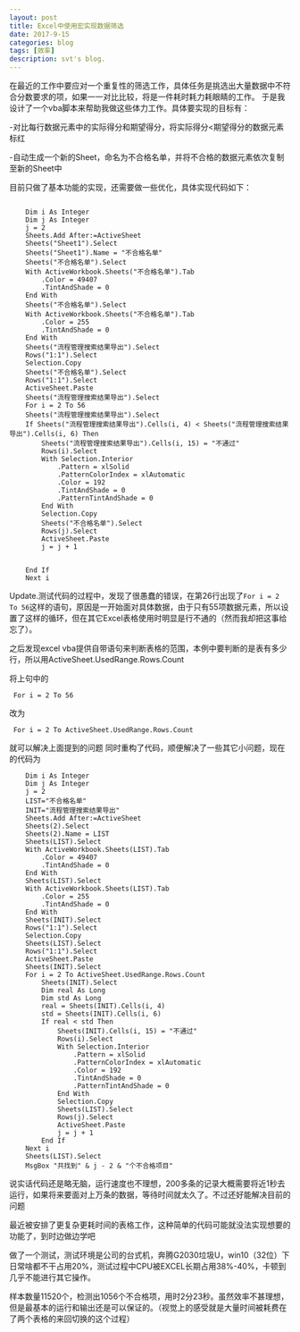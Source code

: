 ```yaml
---
layout: post
title: Excel中使用宏实现数据筛选
date: 2017-9-15
categories: blog
tags: [效率]
description: svt's blog.
---
```



在最近的工作中要应对一个重复性的筛选工作，具体任务是挑选出大量数据中不符合分数要求的项，如果一一对比比较，将是一件耗时耗力耗眼睛的工作。 
于是我设计了一个vba脚本来帮助我做这些体力工作。具体要实现的目标有： 

-对比每行数据元素中的实际得分和期望得分，将实际得分<期望得分的数据元素标红 

-自动生成一个新的Sheet，命名为不合格名单，并将不合格的数据元素依次复制至新的Sheet中


目前只做了基本功能的实现，还需要做一些优化，具体实现代码如下：
```

    Dim i As Integer
    Dim j As Integer
    j = 2
    Sheets.Add After:=ActiveSheet
    Sheets("Sheet1").Select
    Sheets("Sheet1").Name = "不合格名单"
    Sheets("不合格名单").Select
    With ActiveWorkbook.Sheets("不合格名单").Tab
        .Color = 49407
        .TintAndShade = 0
    End With
    Sheets("不合格名单").Select
    With ActiveWorkbook.Sheets("不合格名单").Tab
        .Color = 255
        .TintAndShade = 0
    End With
    Sheets("流程管理搜索结果导出").Select
    Rows("1:1").Select
    Selection.Copy
    Sheets("不合格名单").Select
    Rows("1:1").Select
    ActiveSheet.Paste
    Sheets("流程管理搜索结果导出").Select
    For i = 2 To 56
    Sheets("流程管理搜索结果导出").Select
    If Sheets("流程管理搜索结果导出").Cells(i, 4) < Sheets("流程管理搜索结果导出").Cells(i, 6) Then
        Sheets("流程管理搜索结果导出").Cells(i, 15) = "不通过"
        Rows(i).Select
        With Selection.Interior
            .Pattern = xlSolid
            .PatternColorIndex = xlAutomatic
            .Color = 192
            .TintAndShade = 0
            .PatternTintAndShade = 0
        End With
        Selection.Copy
        Sheets("不合格名单").Select
        Rows(j).Select
        ActiveSheet.Paste
        j = j + 1
            
        
    End If
    Next i

```
Update.测试代码的过程中，发现了很愚蠢的错误，在第26行出现了`For i = 2 To 56`这样的语句，原因是一开始面对具体数据，由于只有55项数据元素，所以设置了这样的循环，但在其它Excel表格使用时明显是行不通的（然而我却把这事给忘了）。

之后发现excel vba提供自带语句来判断表格的范围，本例中要判断的是表有多少行，所以用ActiveSheet.UsedRange.Rows.Count

将上句中的

```
 For i = 2 To 56
```

改为
```
 For i = 2 To ActiveSheet.UsedRange.Rows.Count
```
就可以解决上面提到的问题
同时重构了代码，顺便解决了一些其它小问题，现在的代码为
```
    Dim i As Integer
    Dim j As Integer
    j = 2
    LIST="不合格名单"
    INIT="流程管理搜索结果导出"
    Sheets.Add After:=ActiveSheet
    Sheets(2).Select
    Sheets(2).Name = LIST
    Sheets(LIST).Select
    With ActiveWorkbook.Sheets(LIST).Tab
        .Color = 49407
        .TintAndShade = 0
    End With
    Sheets(LIST).Select
    With ActiveWorkbook.Sheets(LIST).Tab
        .Color = 255
        .TintAndShade = 0
    End With
    Sheets(INIT).Select
    Rows("1:1").Select
    Selection.Copy
    Sheets(LIST).Select
    Rows("1:1").Select
    ActiveSheet.Paste
    Sheets(INIT).Select
    For i = 2 To ActiveSheet.UsedRange.Rows.Count
        Sheets(INIT).Select
        Dim real As Long
        Dim std As Long
        real = Sheets(INIT).Cells(i, 4)
        std = Sheets(INIT).Cells(i, 6)
        If real < std Then
            Sheets(INIT).Cells(i, 15) = "不通过"
            Rows(i).Select
            With Selection.Interior
                .Pattern = xlSolid
                .PatternColorIndex = xlAutomatic
                .Color = 192
                .TintAndShade = 0
                .PatternTintAndShade = 0
            End With
            Selection.Copy
            Sheets(LIST).Select
            Rows(j).Select
            ActiveSheet.Paste
            j = j + 1
        End If
    Next i
    Sheets(LIST).Select
    MsgBox "共找到" & j - 2 & "个不合格项目"
```
 
 说实话代码还是略无脑，运行速度也不理想，200多条的记录大概需要将近1秒去运行，如果将来要面对上万条的数据，等待时间就太久了。不过还好能解决目前的问题
 
 最近被安排了更复杂更耗时间的表格工作，这种简单的代码可能就没法实现想要的功能了，到时边做边学吧
 
 做了一个测试，测试环境是公司的台式机，奔腾G2030垃圾U，win10（32位）下日常啥都不干占用20%，测试过程中CPU被EXCEL长期占用38%-40%，卡顿到几乎不能进行其它操作。
 
 样本数量11520个，检测出1056个不合格项，用时2分23秒。虽然效率不甚理想，但是最基本的运行和输出还是可以保证的。（视觉上的感受就是大量时间被耗费在了两个表格的来回切换的这个过程）
